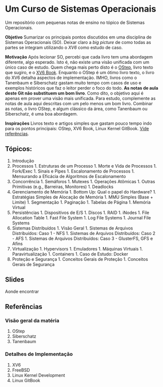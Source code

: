 # Um Curso de Sistemas Operacionais

Um repositório com pequenas notas de ensino no tópico de Sistemas Operacionais.

**Objetivo** Sumarizar os principais pontos discutidos em uma disciplina de
Sistemas Operacionais (SO). Deixar claro a *big picture* de como todas as
partes se integram utilizando o *XV6* como estudo de caso.

**Motivação** Após lecionar SO, percebi que cada livro tem uma abordagem
diferente, algo esperado. Isto é, não existe uma visão unificada com um único
caso de estudo. Quem chega mais perto disto é o [OStep](os), livro texto que
sugiro, e o [XV6 Book](xv6). Enquanto o OStep é um ótimo livro texto, o livro
do XV6 detalha aspectos de implementação. IMHO, livros como o Tanenbaum e
Siberschatz gastam muito tempo com casos de uso e exemplos históricos que
faz o leitor perder o foco do todo. **As notas de aula deste Git não substituem
um bom livro**. Como dito, o objetivo aqui é apenas em prover uma visão mais
unificada. Para estudo, complemente as notas de aula aqui descritas com um
pelo menos um bom livro. Combinar as notas, o livro OStep, e algum clássico
da área, como Tanenbaum ou Siberschatz, é uma boa abordagem.

**Inspirações** Livros texto e artigos simples que gastam pouco tempo indo para
os pontos principais: OStep, XV6 Book, Linux Kernel GitBook.
[Vide referências](Referências).

## Tópicos:

  1. Introdução
  1. Processos
    1. Estruturas de um Processo
    1. Morte e Vida de Processos
    1. Fork/Exec
    1. Sinais e Pipes
    1. Escalonamento de Processos
    1. Mensurando a Eficácia de Algoritmos de Escalonamento
  1. Concorrência
    1. Semáforos
    1. Mutexes
    1. Operações Atômicas
    1. Outras Primitivas (e.g., Barreiras, Monitores)
    1. Deadlocks
  1. Gerenciamento de Memória
    1. Bottom Up: Qual o papel do Hardware?
    1. Estratégias Simples de Alocação de Memória
    1. MMU Simples (Base + Limite)
    1. Segmentação
    1. Paginação
    1. Tabelas de Página
    1. Memória Virtual
  1. Persistências
    1. Dispositivos de E/S
    1. Discos
    1. RAID
    1. iNodes
    1. File Allocation Table
    1. Fast File System
    1. Log File Systems
    1. Journal File Systems
  1. Sistemas Distribuídos
    1. Visão Geral
    1. Sistemas de Arquivos Distribuídos: Caso 1 - NFS
    1. Sistemas de Arquivos Distribuídos: Caso 2 - AFS
    1. Sistemas de Arquivos Distribuídos: Caso 3 - GlusterFS, GFS e Afins
  1. Virtualização
    1. Hypervisors
    1. Emuladores
    1. Máquinas Virtuais
    1. Paravirtualização
    1. Containers
    1. Caso de Estudo: Docker
  1. Proteção e Segurança
    1. Conceitos Gerais de Proteção
    1. Conceitos Gerais de Segurança

## Slides

Aonde encontrar

## Referências

### Visão geral da matéria

  1. OStep
  1. Siberschatz
  1. Tanenbaum

### Detalhes de Implementação

  1. XV6
  1. FreeBSD
  1. Linux Kernel Development
  1. Linux GitBook
